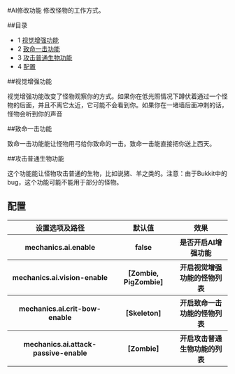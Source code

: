 #AI修改功能
修改怪物的工作方式。

##目录

  * 1 [视觉增强功能](#视觉增强功能)
  * 2 [致命一击功能](#致命一击功能)
  * 3 [攻击普通生物功能](#攻击普通生物功能)
  * 4 [配置](#配置)

##视觉增强功能

视觉增强功能改变了怪物观察你的方式。如果你在低光照情况下蹲伏着通过一个怪物的后面，并且不离它太近，它可能不会看到你。如果你在一堵墙后面冲刺的话，怪物会听到你的声音

##致命一击功能

 致命一击功能能让怪物用弓给你致命的一击。致命一击能直接把你送上西天。

##攻击普通生物功能

 这个功能能让怪物攻击普通的生物，比如说猪、羊之类的。注意：由于Bukkit中的bug，这个功能可能不能用于部分的怪物。

## 配置 

<table class="wiki-table">
<tr>
<th>设置选项及路径</th>
<th>默认值</th>
<th>效果</th>
</tr>
<tr>
<th>mechanics.ai.enable</th>
<th>false</th>
<th>是否开启AI增强功能</th>
</tr>
<tr>
<th>mechanics.ai.vision-enable</th>
<th>[Zombie, PigZombie]</th>
<th>开启视觉增强功能的怪物列表</th>
</tr>
<tr>
<th>mechanics.ai.crit-bow-enable</th>
<th>[Skeleton]</th>
<th>开启致命一击功能的怪物列表</th>
</tr>
<tr>
<th>mechanics.ai.attack-passive-enable</th>
<th>[Zombie]</th>
<th>开启攻击普通生物功能的列表</th>
</tr>
